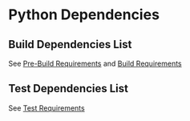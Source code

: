 # Python Dependencies

## Build Dependencies List

See [Pre-Build Requirements](build_requirements.txt) and [Build Requirements](setup.py)

## Test Dependencies List 

See [Test Requirements](test_requirements.txt)